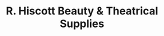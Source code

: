 ---
title: "R. Hiscott Beauty & Theatrical Supplies"
url: /toronto/r-hiscott-beauty-and-theatrical-supplies/
shop: vacant
---